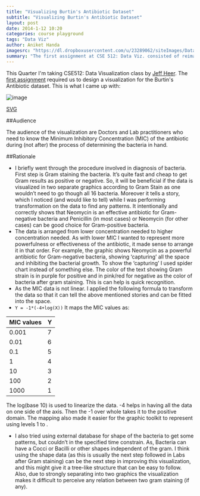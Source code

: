 ```yaml
---
title: "Visualizing Burtin's Antibiotic Dataset"
subtitle: "Visualizing Burtin's Antibiotic Dataset"
layout: post
date: 2014-1-12 10:20
categories: course playground
tags: "Data Viz"
author: Aniket Handa
imagesrc: "https://dl.dropboxusercontent.com/u/23289062/siteImages/DataViz/a1-aniket.svg"
summary: "The first assignment at CSE 512: Data Viz. consisted of reimagining the Burtin's Antibiotic dataset and this is what I came up with..."
---
```


This Quarter I'm taking CSE512: Data Visualization class by [Jeff Heer](http://homes.cs.washington.edu/~jheer/). The [first assignment](http://courses.cs.washington.edu/courses/cse512/14wi/a1.html) required us to design a visualization for the Burtin's Antibiotic dataset. This is what I came up with: 

![image](https://dl.dropboxusercontent.com/u/23289062/siteImages/DataViz/a1-aniket.svg)

[SVG](https://dl.dropboxusercontent.com/u/23289062/siteImages/DataViz/a1-aniket.svg)

##Audience

The audience of the visualization are Doctors and Lab practitioners who need to know the Minimum Inhibitory Concentration (MIC) of the antibiotic during (not after) the process of determining the bacteria in hand.

##Rationale

* I briefly went through the procedure involved in diagnosis of bacteria. First step is Gram staining the bacteria. It’s quite fast and cheap to get Gram results as positive or negative. So, it will be beneficial if the data is visualized in two separate graphics according to Gram Stain as one wouldn’t need to go though all 16 bacteria. Moreover it tells a story, which I noticed (and would like to tell) while I was performing transformation on the data to find any patterns. It intentionally and correctly shows that Neomycin is an effective antibiotic for Gram-negative bacteria and Penicillin (in most cases) or Neomycin (for other cases) can be good choice for Gram-positive bacteria. 
* The data is arranged from lower concentration needed to higher concentration needed. As with lower MIC I wanted to represent more powerfulness or effectiveness of the antibiotic, it made sense to arrange it in that order. For example, the graphic shows Neomycin as a powerful antibiotic for Gram-negative bacteria, showing ‘capturing’ all the space and inhibiting the bacterial growth. To show the ‘capturing’ I used spider chart instead of something else. The color of the text showing Gram strain is in purple for positive and in pink/red for negative as the color of bacteria after gram staining. This is can help is quick recognition.
* As the MIC data is not linear. I applied the following formula to transform the data so that it can tell the above mentioned stories and can be fitted into the space.
*  `Y = -1*(-4+log(X))` It maps the MIC values as:  

MIC	values	| Y
-------|------
0.001	|	7
0.01	|	6
0.1		|	5
1		|	4
10		|	3
100		|	2
1000	|	1

The log(base 10) is used to linearize the data. -4 helps in having all the data on one side of the axis. Then the -1 over whole takes it to the positive domain. The mapping also made it easier for the graphic toolkit to represent using levels 1 to .

* I also tried using external database for shape of the bacteria to get some patterns, but couldn’t in the specified time constrain. As, Bacteria can have a Cocci or Bacilli or other shapes independent of the gram. I think using the shape data (as this is usually the next step followed in Labs after Gram staining) can be the next step in improving this visualization, and this might give it a tree-like structure that can be easy to follow. Also, due to strongly separating into two graphics the visualization makes it difficult to perceive any relation between two gram staining (if any). 

